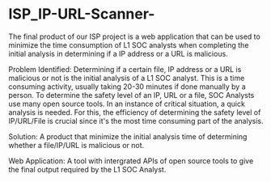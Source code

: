 # ISP_IP-URL-Scanner-
The final product of our ISP project is a web application that can be used to minimize the time consumption of L1 SOC analysts when completing the initial analysis in determining if a IP address or a URL is malicious.

Problem Identified: 
Determining if a certain file, IP address or a URL is malicious or not is the initial analysis of a L1 SOC analyst. This is a time consuming activity, usually taking 20-30 minutes if done manually by a person. To determine the safety level of an IP, URL or a file, SOC Analysts use many open source tools. In an instance of critical situation, a quick analysis is needed. For this, the efficiency of determining the safety level of IP/URL/File is crucial since it's the most time consuming part of the analysis.

Solution:
A product that minimize the initial analysis time of determining whether a file/IP/URL is malicious or not.

Web Application:
A tool with intergrated APIs of open source tools to give the final output required by the L1 SOC Analyst.
